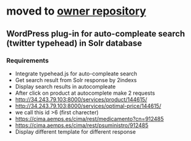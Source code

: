 # moved to [owner repository](https://github.com/gerardodiazcorujo/SoloSoe)

## WordPress plug-in for auto-compleate search (twitter typehead) in Solr database
### Requirements
- Integrate typehead.js for auto-compleate search
- Get search result from Solr response by 2indexs
- Display search results in autocompleate
- After click on product at autocomplete make 2 requests
- http://34.243.79.103:8000/services/product/144615/
- http://34.243.79.103:8000/services/optimal-price/144615/
- we call this id >6 (first charecter)
- https://cima.aemps.es/cima/rest/medicamento?cn=912485
- https://cima.aemps.es/cima/rest/psuministro/912485
- Display different template for different response
